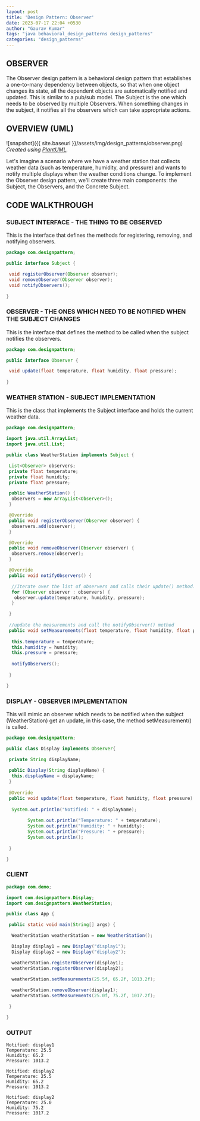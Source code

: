 ```yaml
---
layout: post
title: 'Design Pattern: Observer'
date: 2023-07-17 22:04 +0530
author: "Gaurav Kumar"
tags: "java behavioral_design_patterns design_patterns"
categories: "design_patterns"
---
```


## OBSERVER

The Observer design pattern is a behavioral design pattern that establishes a one-to-many dependency between objects, so that when one object changes its state, all the dependent objects are automatically notified and updated. This is similar to a pub/sub model. The Subject is the one which needs to be observed by multiple Observers. When something changes in the subject, it notifies all the observers which can take appropriate actions.

## OVERVIEW (UML)

![snapshot]({{ site.baseurl }}/assets/img/design_patterns/observer.png)
*Created using [PlantUML](https://plantuml.com/).*

Let's imagine a scenario where we have a weather station that collects weather data (such as temperature, humidity, and pressure) and wants to notify multiple displays when the weather conditions change. To implement the Observer design pattern, we'll create three main components: the Subject, the Observers, and the Concrete Subject.

## CODE WALKTHROUGH

### SUBJECT INTERFACE - THE THING TO BE OBSERVED

This is the interface that defines the methods for registering, removing, and notifying observers.

```java
package com.designpattern;

public interface Subject {

 void registerObserver(Observer observer);
 void removeObserver(Observer observer);
 void notifyObservers();
 
}

```

### OBSERVER - THE ONES WHICH NEED TO BE NOTIFIED WHEN THE SUBJECT CHANGES

This is the interface that defines the method to be called when the subject notifies the observers.

```java
package com.designpattern;

public interface Observer {

 void update(float temperature, float humidity, float pressure);
 
}

```

### WEATHER STATION - SUBJECT IMPLEMENTATION

This is the class that implements the Subject interface and holds the current weather data.

```java
package com.designpattern;

import java.util.ArrayList;
import java.util.List;

public class WeatherStation implements Subject {

 List<Observer> observers;
 private float temperature;
 private float humidity;
 private float pressure;

 public WeatherStation() {
  observers = new ArrayList<Observer>();
 }

 @Override
 public void registerObserver(Observer observer) {
  observers.add(observer);
 }

 @Override
 public void removeObserver(Observer observer) {
  observers.remove(observer);
 }

 @Override
 public void notifyObservers() {

  //Iterate over the list of observers and calls their update() method.
  for (Observer observer : observers) {
   observer.update(temperature, humidity, pressure);
  }

 }
 
 //update the measurements and call the notifyObserver() method
 public void setMeasurements(float temperature, float humidity, float pressure) {
  
  this.temperature = temperature;
  this.humidity = humidity;
  this.pressure = pressure;
  
  notifyObservers();
  
 }

}
```

### DISPLAY - OBSERVER IMPLEMENTATION

This will mimic an observer which needs to be notified when the subject (WeatherStation) get an update, in this case, the method setMeasurement() is called.

```java
package com.designpattern;

public class Display implements Observer{

 private String displayName;
 
 public Display(String displayName) {
  this.displayName = displayName;
 }
 
 @Override
 public void update(float temperature, float humidity, float pressure) {
  
  System.out.println("Notified: " + displayName);
  
        System.out.println("Temperature: " + temperature);
        System.out.println("Humidity: " + humidity);
        System.out.println("Pressure: " + pressure);
        System.out.println();
  
 }

}
```

### CLIENT

```java
package com.demo;

import com.designpattern.Display;
import com.designpattern.WeatherStation;

public class App {

 public static void main(String[] args) {

  WeatherStation weatherStation = new WeatherStation();

  Display display1 = new Display("display1");
  Display display2 = new Display("display2");

  weatherStation.registerObserver(display1);
  weatherStation.registerObserver(display2);

  weatherStation.setMeasurements(25.5f, 65.2f, 1013.2f);
  
  weatherStation.removeObserver(display1);
  weatherStation.setMeasurements(25.0f, 75.2f, 1017.2f);

 }

}
```

### OUTPUT

```text
Notified: display1
Temperature: 25.5
Humidity: 65.2
Pressure: 1013.2

Notified: display2
Temperature: 25.5
Humidity: 65.2
Pressure: 1013.2

Notified: display2
Temperature: 25.0
Humidity: 75.2
Pressure: 1017.2
```
